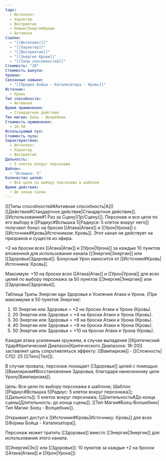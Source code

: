 ```yaml
---
tags:
  - Интеллект
  - Характер
  - Восприятие
  - Навык/ЭнергияКрови
  - Активная
Ссылки:
  - "[[Интеллект]]"
  - "[[Характер]]"
  - "[[Восприятие]]"
  - "[[Энергия Крови]]"
  - "[[Типы способностей]]"
Стоимость: "20"
Стоимость выкупа: 
Уровни: 
Связанные навыки:
  - "[[Предел Бойца - Катализатора - Кровь]]"
Источник:
  - Кровь
Тип способности:
  - Активная
Время применения:
  - Стандартное действие
Тип магии: Боец - Волшебник
Стоимость применения:
  - 10-50
Используемый пул: 
Стоимость пула: 
Характеристики:
  - Интеллект
  - Характер
  - Восприятие
Дальность:
  - 5 клеток вокруг персонажа
Шаблон:
  - "Вспышка: 5"
Количество целей:
  - Все цели по выбору персонажа в шаблоне
Время действия:
  - До конца сцены
---
```

([[Типы способностей#Активная способность|А]]) [[Действия#Стандартное действие|Стандартное действие]]. [[Использование#1 Раз за Сцену|(1р/Сцену)]]. Персонаж и все цели по его выбору в [[Радиус#Вспышка 5|Радиусе: 5 клеток вокруг него]] получают бонус на броски [[Атака|Атаки]] и [[Урон|Урона]] с [[Источник#Кровь|Источником: Кровь]]. Этот канал не действует на призраков и существ из эфира.

+2 на броски всех [[Атака|Атак]] и [[Урон|Урона]] за каждые 10 пунктов вложенной для использования канала [[Энергия|Энергии]] или [[Здоровье|Здоровья]]. Бонусный Урон наносится от [[Источник#Кровь|Источника: Кровь]].
 
Максимум: +10 на броски всех [[Атака|Атак]] и [[Урон|Урона]] для всех целей по выбору персонажа за 50 пунктов [[Энергия|Энергии]] или [[Здоровье|Здоровья]]. 

Таблица Траты Энергии иди Здоровья и Усиления Атаки и Урона.
(При максимуме в 50 пунктов Энергии):

1. 10 Энергии или Здоровья = +2 на броски Атаки и Урона (Кровь).
2. 20 Энергии или Здоровья = +4 на броски Атаки и Урона (Кровь).
3. 30 Энергии или Здоровья = +6 на броски Атаки и Урона (Кровь).
4. 40 Энергии или Здоровья = +8 на броски Атаки и Урона (Кровь).
5. 50 Энергии или Здоровья = +10 на броски Атаки и Урона (Кровь).

Каждая атака усиленным оружием, в случае выпадения [[Критический Удар#Критический Диапазон|Критического Диапазона: 18-20]] заставляет цель сопротивляться эффекту: [[Вампиризм]] - [[Сложность|СЛ]]: 25 ([[Тело|Тел]]). 

В случае провала, персонаж похищает [[Здоровье]] целей с помощью [[Вампиризм#Восстановление Здоровья, благодаря нанесенному цели Урону|Вампиризма]].

Цель: Все цели по выбору персонажа в шаблоне; Шаблон: [[Радиус#Вспышка 5|Радиус: 5 клеток вокруг персонажа]]; [[Дальность]]: 5 клеток вокруг персонажа; [[Длительность#До конца сцены|Длительность: до конца сцены]]. [[Тип Магии#Боец-Волшебник|Тип Магии: Боец - Волшебник]].

Открывает доступ к [[Источник#Кровь|Источнику: Кровь]] для всех [[Формы Бойца - Катализатора]]. 

Персонаж может тратить [[Здоровье]] вместо [[Энергия|Энергии]] для использования этого канала.  

([[Энергия|Эн]] или [[Здоровье]]: 10 пунктов за каждые +2 на броски [[Атака|Атаки]] и [[Урон|Урона]])
